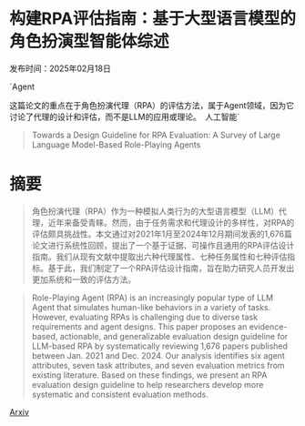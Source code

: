 # 构建RPA评估指南：基于大型语言模型的角色扮演型智能体综述

发布时间：2025年02月18日

`Agent

这篇论文的重点在于角色扮演代理（RPA）的评估方法，属于Agent领域，因为它讨论了代理的设计和评估，而不是LLM的应用或理论。` `人工智能`

> Towards a Design Guideline for RPA Evaluation: A Survey of Large Language Model-Based Role-Playing Agents

# 摘要

> 角色扮演代理（RPA）作为一种模拟人类行为的大型语言模型（LLM）代理，近年来备受青睐。然而，由于任务需求和代理设计的多样性，对RPA的评估颇具挑战性。本文通过对2021年1月至2024年12月期间发表的1,676篇论文进行系统性回顾，提出了一个基于证据、可操作且通用的RPA评估设计指南。我们从现有文献中提取出六种代理属性、七种任务属性和七种评估指标。基于此，我们制定了一个RPA评估设计指南，旨在助力研究人员开发出更加系统和一致的评估方法。

> Role-Playing Agent (RPA) is an increasingly popular type of LLM Agent that simulates human-like behaviors in a variety of tasks. However, evaluating RPAs is challenging due to diverse task requirements and agent designs. This paper proposes an evidence-based, actionable, and generalizable evaluation design guideline for LLM-based RPA by systematically reviewing 1,676 papers published between Jan. 2021 and Dec. 2024. Our analysis identifies six agent attributes, seven task attributes, and seven evaluation metrics from existing literature. Based on these findings, we present an RPA evaluation design guideline to help researchers develop more systematic and consistent evaluation methods.

[Arxiv](https://arxiv.org/abs/2502.13012)